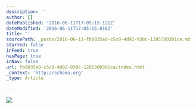 ```yaml
---
description: ''
author: []
datePublished: '2016-06-11T17:05:15.121Z'
dateModified: '2016-06-11T17:05:15.016Z'
title: ''
sourcePath: _posts/2016-06-11-fb0835a0-c5c8-4d92-938c-1285300301ca.md
starred: false
inFeed: true
hasPage: true
inNav: false
url: fb0835a0-c5c8-4d92-938c-1285300301ca/index.html
_context: 'http://schema.org'
_type: Article

---
```

![](https://the-grid-user-content.s3-us-west-2.amazonaws.com/28c5a838-a8c4-471d-8858-e97beeacbdaf.jpg)
